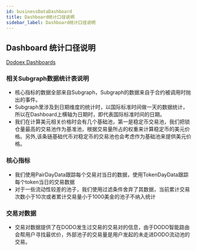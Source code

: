 ```yaml
---
id: businessDataDashboard
title: Dashboard统计口径说明
sidebar_label: Dashboard统计口径说明
---
```


## Dashboard 统计口径说明
[Dodoex Dashboards](https://app.dodoex.io/dashboard)

### 相关Subgraph数据统计表说明
 - 核心指标的数据全部来自Subgraph，Subgraph的数据来自于合约被调用时抛出的事件。
 - Subgraph里涉及到日期维度的统计时，以国际标准时间做一天的数据统计，所以在Dashboard上横轴为日期时，即代表国际标准时间的日期。
 - 我们在计算美元相关价格时会有几个基础池，第一是稳定币交易池，我们把锁仓量最高的交易池作为基准池，根据交易量所占的权重来计算稳定币的美元价格。另外,该条链基础代币对稳定币的交易池也会考虑作为基础池来提供美元价格。

### 核心指标
 - 我们使用PairDayData跟踪每个交易对当日的数据，使用TokenDayData跟踪每个token当日的交易数据
 - 对于一些流动性较差的池子，我们使用过滤条件舍弃了其数据，当前累计交易次数小于10次或者累计交易量小于1000美金的池子不纳入统计

### 交易对数据
 - 交易对数据提供了在DODO发生过交易的交易对的信息，由于DODO智能路由会帮用户寻找最优价，外部池子的交易量是用户发起的未走进DODO流动池的交易。


